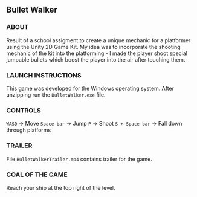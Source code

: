 ## Bullet Walker

### ABOUT
Result of a school assigment to create a unique mechanic for a platformer using the Unity 2D Game Kit. My idea was to incorporate the shooting mechanic of the kit into the platforming - I made the player shoot special jumpable bullets which boost the player into the air after touching them.

### LAUNCH INSTRUCTIONS
This game was developed for the Windows operating system. After unzipping run the `BulletWalker.exe` file.

### CONTROLS
`WASD` -> Move
`Space bar` -> Jump
`P` -> Shoot
`S + Space bar` -> Fall down through platforms

### TRAILER
File `BulletWalkerTrailer.mp4` contains trailer for the game.

### GOAL OF THE GAME
Reach your ship at the top right of the level.